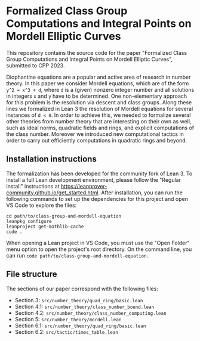 # Formalized Class Group Computations and Integral Points on Mordell Elliptic Curves

This repository contains the source code for the paper "Formalized Class Group Computations and Integral Points on Mordell Elliptic Curves", submitted to CPP 2023.

Diophantine equations are a popular and active area of research in number theory.
In this paper we consider Mordell equations, which are of the form `y^2 = x^3 + d`,
where `d` is a (given) nonzero integer number and all solutions in integers `x` and `y` have to be determined.
One non-elementary approach for this problem is the resolution via descent and class groups.
Along these lines we formalized in Lean 3 the resolution of Mordell equations for several instances of `d < 0`.
In order to achieve this, we needed to formalize several other theories from number theory that are interesting on their own as well,
such as ideal norms, quadratic fields and rings, and explicit computations of the class number.
Moreover we introduced new computational tactics in order to carry out efficiently computations in quadratic rings and beyond.

## Installation instructions

The formalization has been developed for the community fork of Lean 3.
To install a full Lean development environment, please follow the "Regular install" instructions at <https://leanprover-community.github.io/get_started.html>.
After installation, you can run the following commands to set up the dependencies for this project and open VS Code to explore the files:
```
cd path/to/class-group-and-mordell-equation
leanpkg configure
leanproject get-mathlib-cache
code .
```

When opening a Lean project in VS Code, you must use the "Open Folder" menu option to open the project's root directory.
On the command line, you can run `code path/to/class-group-and-mordell-equation`.

## File structure

The sections of our paper correspond with the following files:

 * Section 3: `src/number_theory/quad_ring/basic.lean`
 * Section 4.1: `src/number_theory/class_number_bound.lean`
 * Section 4.2: `src/number_theory/class_number_computing.lean`
 * Section 5: `src/number_theory/mordell.lean`
 * Section 6.1: `src/number_theory/quad_ring/basic.lean`
 * Section 6.2: `src/tactic/times_table.lean`
